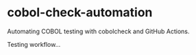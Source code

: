 # cobol-check-automation
Automating COBOL testing with cobolcheck and GitHub Actions.

Testing workflow...
